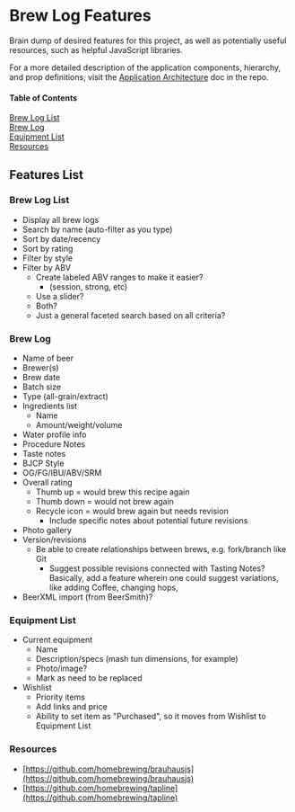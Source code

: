 # Brew Log Features
Brain dump of desired features for this project, as well as potentially useful resources, such as helpful JavaScript libraries.

For a more detailed description of the application components, hierarchy, and prop definitions, visit the [Application Architecture](/ARCHITECTURE.md) doc in the repo.

#### Table of Contents
[Brew Log List](#brew-log-list)<br>
[Brew Log](#brew-log)<br>
[Equipment List](#equipment-list)<br>
[Resources](#resources)<br>

## Features List

### Brew Log List
* Display all brew logs
* Search by name (auto-filter as you type)
* Sort by date/recency
* Sort by rating
* Filter by style
* Filter by ABV
	* Create labeled ABV ranges to make it easier?
		* (session, strong, etc)
	* Use a slider?
	* Both?
	* Just a general faceted search based on all criteria?
  
### Brew Log
* Name of beer
* Brewer(s)
* Brew date
* Batch size
* Type (all-grain/extract)
* Ingredients list
	* Name
	* Amount/weight/volume
* Water profile info
* Procedure Notes
* Taste notes
* BJCP Style
* OG/FG/IBU/ABV/SRM
* Overall rating
	* Thumb up = would brew this recipe again
	* Thumb down = would not brew again
	* Recycle icon = would brew again but needs revision
		* Include specific notes about potential future revisions
* Photo gallery
* Version/revisions
	* Be able to create relationships between brews, e.g. fork/branch like Git
		* Suggest possible revisions connected with Tasting Notes? Basically, add a feature wherein one could suggest variations, like adding Coffee, changing hops,
* BeerXML import (from BeerSmith)?

### Equipment List
* Current equipment
	* Name
	* Description/specs (mash tun dimensions, for example)
	* Photo/image?
	* Mark as need to be replaced
* Wishlist
	* Priority items
	* Add links and price
	* Ability to set item as "Purchased", so it moves from Wishlist to Equipment List

### Resources
* [https://github.com/homebrewing/brauhausjs](https://github.com/homebrewing/brauhausjs)
* [https://github.com/homebrewing/tapline](https://github.com/homebrewing/tapline)

